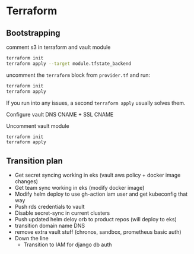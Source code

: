# Terraform

## Bootstrapping

comment s3 in terraform and vault module

``` bash
terraform init
terraform apply --target module.tfstate_backend
```

uncomment the `terraform` block from `provider.tf` and run:

``` bash
terraform init
terraform apply
```

If you run into any issues, a second `terraform apply` usually solves them.

Configure vault DNS CNAME + SSL CNAME

Uncomment vault module

``` bash
terraform init
terraform apply
```

## Transition plan

* Get secret syncing working in eks (vault aws policy + docker image changes)
* Get team sync working in eks (modify docker image)
* Modify helm deploy to use gh-action iam user and get kubeconfig that way
* Push rds credentials to vault
* Disable secret-sync in current clusters
* Push updated helm deloy orb to product repos (will deploy to eks)
* transition domain name DNS
* remove extra vault stuff (chronos, sandbox, prometheus basic auth)
* Down the line
  + Transition to IAM for django db auth
